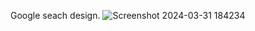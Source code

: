 Google seach design.
![Screenshot 2024-03-31 184234](https://github.com/Ashutosh737/Google-Search-Design/assets/94473484/7d9b90dd-64da-4d67-9ff1-ffc2a195feaf)
